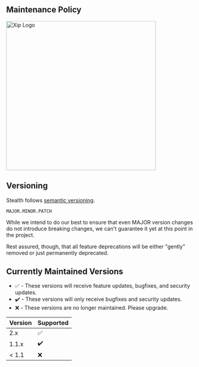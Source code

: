## Maintenance Policy

<a href='https://hellostealth.org'><img src='logo.svg' width='400' alt='Xip Logo' aria-label='hellostealth.org' /></a>

## Versioning

Stealth follows [semantic versioning](https://semver.org).

```
MAJOR.MINOR.PATCH
```

While we intend to do our best to ensure that even MAJOR version changes do not introduce breaking changes, we can't guarantee it yet at this point in the project.

Rest assured, though, that all feature deprecations will be either "gently" removed or just permanently deprecated.


## Currently Maintained Versions

* :white_check_mark: - These versions will receive feature updates, bugfixes, and security updates.
* :heavy_check_mark: - These versions will only receive bugfixes and security updates.
* :x: - These versions are no longer maintained. Please upgrade.

| Version | Supported          |
| ------- | ------------------ |
| 2.x     | :white_check_mark: |
| 1.1.x   | :heavy_check_mark: |
| < 1.1   | :x:                |
